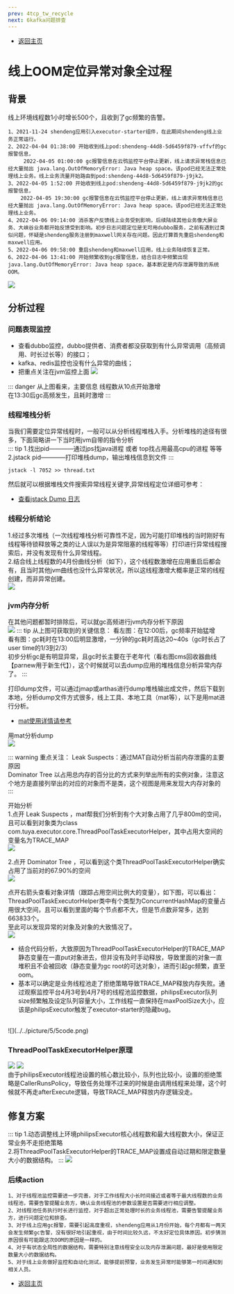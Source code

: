 ```yaml
---
prev: 4tcp_tw_recycle
next: 6kafka问题排查
---
```

* [返回主页](../home.md)
# 线上OOM定位异常对象全过程
## 背景
线上环境线程数1小时增长500个，且收到了gc频繁的告警。<br>
```text
1、2021-11-24 shendeng应用引入executor-starter组件，在此期间shendeng线上业务正常运行。
2、2022-04-04 01:38:00 开始收到线上pod:shendeng-44d8-5d6459f879-vffvf的gc报警信息，
     2022-04-05 01:00:00 gc报警信息在云鸮监控平台停止更新，线上请求异常栈信息已经大量抛出 java.lang.OutOfMemoryError: Java heap space。该pod已经无法正常处理线上业务。线上业务流量开始路由到pod:shendeng-44d8-5d6459f879-j9jk2。
3、2022-04-05 1:52:00 开始收到线上pod:shendeng-44d8-5d6459f879-j9jk2的gc报警信息，
    2022-04-05 19:30:00 gc报警信息在云鸮监控平台停止更新，线上请求异常栈信息已经大量抛出 java.lang.OutOfMemoryError: Java heap space。该pod已经无法正常处理线上业务。
4、2022-04-06 09:14:00 消杀客户反馈线上业务受到影响，后续陆续其他业务像大屏业务、大峡谷业务都开始反馈受到影响。初步日志问题定位是无可用dubbo服务，之前有遇到过类似问题，怀疑是shendeng服务注册到maxwell网关存在问题。因此打算首先重启shendeng和maxwell应用。
5、2022-04-06 09:58:00 重启shendeng和maxwell应用，线上业务陆续恢复正常。
6、2022-04-06 13:41:00 开始频繁收到gc报警信息，结合日志中频繁出现java.lang.OutOfMemoryError: Java heap space，基本断定是内存泄漏导致的系统OOM。
```
![](../../picture/5/5线程数监控.png)

## 分析过程
### 问题表现监控
+ 查看dubbo监控，dubbo提供者、消费者都没获取到有什么异常调用（高频调用、时长过长等）的接口；
+ kafka、redis监控也没有什么异常的曲线；
+ 把重点关注在jvm监控上面
![](../../picture/5/5jvm监控.png)

::: danger 从上图看来，主要信息
线程数从10点开始激增<br>
在13:30后gc高频发生，且耗时激增
:::

### 线程堆栈分析
当我们需要定位异常线程时，一般可以从分析线程堆栈入手。分析堆栈的途径有很多，下面简略讲一下当时用jvm自带的指令分析<br>
::: tip
1.找出pid————通过jps找java进程 或者 top找占用最高cpu的进程 等等<br>
2.jstack pid————打印堆栈dump，输出堆栈信息到文件
:::
```shell
jstack -l 7052 >> thread.txt
```
然后就可以根据堆栈文件搜索异常线程关键字,异常线程定位详细可参考：<br>
* [查看jstack Dump 日志](https://wanglichao.com/2016/12/22/jstack-dump.html)

### 线程分析结论
1.经过多次堆栈（一次线程堆栈分析可靠性不足，因为可能打印堆栈的当时刚好有线程等待锁释放等之类的让人误以为是异常阻塞的线程等等）打印进行异常线程搜索后，并没有发现有什么异常线程。<br>
2.结合线上线程数的4月份曲线分析（如下），这个线程数激增在应用重启后都会有，且当时其他jvm曲线也没什么异常状况，所以这线程激增大概率是正常的线程创建，而非异常创建。<br>
![](../../picture/5/5四月线程数.png)

### jvm内存分析
在其他问题都暂时排除后，可以就gc高频进行jvm内存分析下原因<br>
![](../../picture/5/5gc.png)
::: tip 从上图可获取到的关键信息：
看左图：在12:00后，gc频率开始猛增<br>
看有图：gc耗时在13:00后明显激增，一分钟的gc耗时高达20~40s（gc时长占了user time的1/3到2/3）<br>
初步分析gc是有明显异常，且gc时长主要在于老年代（看右图cms回收器曲线【parnew用于新生代】），这个时候就可以去dump应用的堆栈信息分析异常内存了。
:::

打印dump文件，可以通过jmap或arthas进行dump堆栈输出成文件，然后下载到本地，分析dump文件方式很多，线上工具、本地工具（mat等），以下是用mat进行分析。<br>
* [mat使用详情请参考](https://www.cnblogs.com/zh94/p/14051852.html)

用mat分析dump<br>
![](../../picture/5/5mat.png)

::: warning 重点关注：
Leak Suspects：通过MAT自动分析当前内存泄露的主要原因<br>
Dominator Tree 以占用总内存的百分比的方式来列举出所有的实例对象，注意这个地方是直接列举出的对应的对象而不是类，这个视图是用来发现大内存对象的
:::

开始分析<br>
1.点开 Leak Suspects ，mat帮我们分析到有个大对象占用了几乎800m的空间，且可以看到对象类为class com.tuya.executor.core.ThreadPoolTaskExecutorHelper，其中占用大空间的变量名为TRACE_MAP<br>
![](../../picture/5/5ls.png)

2.点开 Dominator Tree ，可以看到这个类ThreadPoolTaskExecutorHelper确实占用了当前对的67.90%的空间<br>
![](../../picture/5/5dt.png)

点开右箭头查看对象详情（跟踪占用空间比例大的变量），如下图，可以看出：<br>
ThreadPoolTaskExecutorHelper类中有个类型为ConcurrentHashMap的变量占用很大空间，且可以看到里面的每个节点都不大，但是节点数非常多，达到663833个。<br>
至此可以发现异常的对象及对象的大致情况了。<br>
![](../../picture/5/5threadpool.png)

+ 结合代码分析，大致原因为ThreadPoolTaskExecutorHelper的TRACE_MAP静态变量在一直put对象进去，但并没有及时手动释放，导致里面的对象一直堆积且不会被回收（静态变量为gc root的可达对象），进而引起gc频繁，直至oom。
+ 基本可以确定是业务线程池走了拒绝策略导致TRACE_MAP释放内存失败。通过观察监控平台4月3号到4月7号的线程池监控数据，philipsExecutor队列size频繁触及设定队列容量大小，工作线程一直保持在maxPoolSize大小，应该是philipsExecutor触发了executor-starter的隐藏bug。
<br>
![](../../picture/5/5code.png)

### ThreadPoolTaskExecutorHelper原理
![](../../picture/5/5ThreadPoolTaskExecutorHelper原理.png)
![](../../picture/5/5code2.png)
<br>由于philipsExecutor线程池设置的核心数比较小，队列也比较小，设置的拒绝策略是CallerRunsPolicy，导致任务处理不过来的时候是由调用线程来处理，这个时候就不再走afterExecute逻辑，导致TRACE_MAP释放内存逻辑没走。

## 修复方案
::: tip
1.动态调整线上环境philipsExecutor核心线程数和最大线程数大小，保证正常业务不走拒绝策略<br>
2.将ThreadPoolTaskExecutorHelper的TRACE_MAP设置成自动过期和限定数量大小的数据结构。
:::
![](../../picture/5/5code3.png)
### 后续action
```text
1、对于线程池监控需要进一步完善，对于工作线程大小长时间接近或者等于最大线程数的业务线程池，需要告警提醒业务方，确认业务线程池的参数设置是否需要进行相应调整。
2、对线程池任务执行时长进行监控，对于超出正常处理时长的业务线程池，需要告警提醒业务方，进行问题定位和排查。
3、对于线上应用gc报警，需要引起高度重视，shendeng应用从1月份开始，每个月都有一两天会发生频繁gc告警，没有很好地引起重视，由于时间比较久远，不太好定位具体原因。初步猜测原因很有可能跟这次OOM的原因是一样的。
4、对于有状态全局性的数据结构，需要特别注意线程安全以及内存泄漏问题，最好是使用限定数量大小的数据结构。
5、对于线上业务做好监控和自动化测试，能够提前预警，业务发生异常时能够第一时间通知到相关人员。
```

* [返回主页](../home.md)
